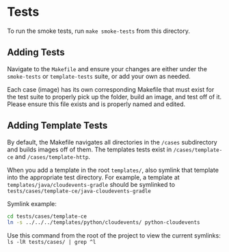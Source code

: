 # Tests

To run the smoke tests, run `make smoke-tests` from this directory.

## Adding Tests

Navigate to the `Makefile` and ensure your changes are either under the `smoke-tests` or `template-tests` suite, or add your own as needed.

Each case (image) has its own corresponding Makefile that must exist for the test suite to properly pick up the folder, build an image, and test off of it. Please ensure this file exists and is properly named and edited.

## Adding Template Tests

By default, the Makefile navigates all directories in the `/cases` subdirectory and builds images off of them. The templates tests exist in `/cases/template-ce` and `/cases/template-http`.

When you add a template in the root `templates/`, also symlink that template into the appropriate test directory. For example, a template at `templates/java/cloudevents-gradle` should be symlinked to `tests/cases/template-ce/java-cloudevents-gradle` 

Symlink example: 
```bash
cd tests/cases/template-ce
ln -s ../../../templates/python/cloudevents/ python-cloudevents
```

Use this command from the root of the project to view the current symlinks: `ls -lR tests/cases/ | grep ^l`
